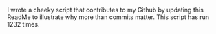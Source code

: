 I wrote a cheeky script that contributes to my Github by updating this ReadMe to illustrate why more than commits matter. This script has run 1232 times.